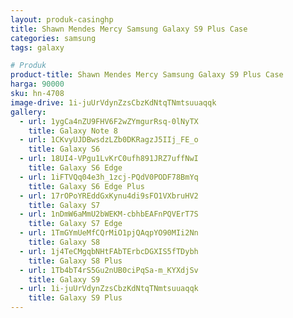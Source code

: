 ```yaml
---
layout: produk-casinghp
title: Shawn Mendes Mercy Samsung Galaxy S9 Plus Case
categories: samsung
tags: galaxy

# Produk
product-title: Shawn Mendes Mercy Samsung Galaxy S9 Plus Case
harga: 90000
sku: hn-4708
image-drive: 1i-juUrVdynZzsCbzKdNtqTNmtsuuaqqk
gallery:
  - url: 1ygCa4nZU9FHV6F2wZYmgurRsq-0lNyTX
    title: Galaxy Note 8
  - url: 1CKvyUJDBwsdzLZb0DKRagzJ5IIj_FE_o
    title: Galaxy S6
  - url: 18UI4-VPgu1LvKrC0ufh891JRZ7uffNwI
    title: Galaxy S6 Edge
  - url: 1iFTVQq04e3h_1zcj-PQdV0PODF78BmYq
    title: Galaxy S6 Edge Plus
  - url: 17rOPoYREddGxKynu4di9sFO1VXbruHV2
    title: Galaxy S7
  - url: 1nDmW6aMmU2bWEKM-cbhbEAFnPQVErT7S
    title: Galaxy S7 Edge
  - url: 1TmGYmUeMfCQrMiO1pjQAqpYO90MIi2Nn
    title: Galaxy S8
  - url: 1j4TeCMgqbNHtFAbTErbcDGXIS5fTDybh
    title: Galaxy S8 Plus
  - url: 1Tb4bT4rS5Gu2nUB0ciPqSa-m_KYXdjSv
    title: Galaxy S9
  - url: 1i-juUrVdynZzsCbzKdNtqTNmtsuuaqqk
    title: Galaxy S9 Plus
---
```

